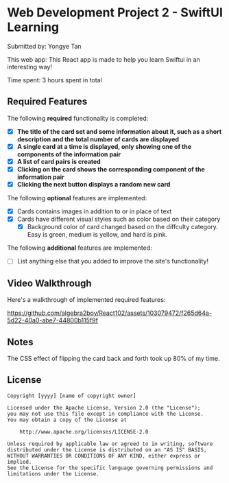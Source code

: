 # Web Development Project 2 - SwiftUI Learning

Submitted by: Yongye Tan

This web app: This React app is made to help you learn Swiftui in an interesting way!

Time spent: 3 hours spent in total

## Required Features

The following **required** functionality is completed:

- [x] **The title of the card set and some information about it, such as a short description and the total number of cards are displayed**
- [x] **A single card at a time is displayed, only showing one of the components of the information pair**
- [x] **A list of card pairs is created**
- [x] **Clicking on the card shows the corresponding component of the information pair**
- [x] **Clicking the next button displays a random new card**

The following **optional** features are implemented:

- [x] Cards contains images in addition to or in place of text
- [x] Cards have different visual styles such as color based on their category
  - [x] Background color of card changed based on the diffculty category. Easy is green, medium is yellow, and hard is pink.

The following **additional** features are implemented:

* [ ] List anything else that you added to improve the site's functionality!

## Video Walkthrough

Here's a walkthrough of implemented required features:


https://github.com/algebra2boy/React102/assets/103079472/f265d64a-5d22-40a0-abe7-44800b115f9f



## Notes

The CSS effect of flipping the card back and forth took up 80% of my time.

## License

    Copyright [yyyy] [name of copyright owner]

    Licensed under the Apache License, Version 2.0 (the "License");
    you may not use this file except in compliance with the License.
    You may obtain a copy of the License at

        http://www.apache.org/licenses/LICENSE-2.0

    Unless required by applicable law or agreed to in writing, software
    distributed under the License is distributed on an "AS IS" BASIS,
    WITHOUT WARRANTIES OR CONDITIONS OF ANY KIND, either express or implied.
    See the License for the specific language governing permissions and
    limitations under the License.
